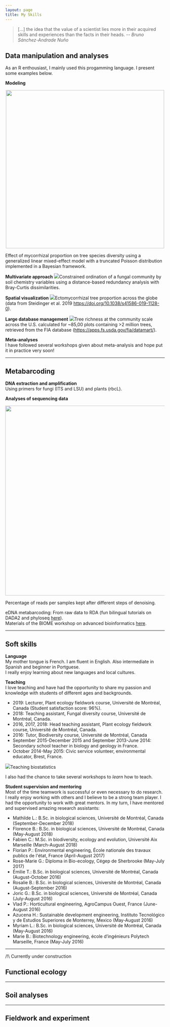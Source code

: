 ```yaml
---
layout: page
title: My Skills
---
```


<blockquote>
[...] the idea that the value of a scientist lies more in their acquired skills and experiences than the facts in their heads.   -- <cite>Bruno Sánchez-Andrade Nuño</cite>
</blockquote>


## Data manipulation and analyses

As an R enthousiast, I mainly used this progamming language. I present some examples below.

**Modeling**
<p align="center">
  <img width="500" src="/img/mod.q0.full.AM.png">
</p>
Effect of mycorrhizal proportion on tree species diversity using a generalized linear mixed-effect model with a truncated Poisson distribution implemented in a Bayesian framework.
<br>

**Multivariate approach**
![](/img/Fig4.jpg)Constrained ordination of a fungal community by soil chemistry variables using a distance-based redundancy analysis with Bray-Curtis dissimilarities.

**Spatial visualization**
![](/img/map_world_ecmprop.jpg)Ectomycorrhizal tree proportion across the globe (data from Steidinger et al. 2019 https://doi.org/10.1038/s41586-019-1128-0).

**Large database management**
![](/img/map_us_rich.jpg)Tree richness at the community scale across the U.S. calculated for ~85,00 plots containing >2 million trees, retrieved from the FIA database (https://apps.fs.usda.gov/fia/datamart/).

**Meta-analyses**  
I have followed several workshops given about meta-analysis and hope put it in practice very soon!

***

## Metabarcoding

**DNA extraction and amplification**  
Using primers for fungi (ITS and LSU) and plants (rbcL).

**Analyses of sequencing data**
<p align="center">
  <img width="600" src="/img/index.png">
</p>
Percentage of reads per samples kept after different steps of denoising.

eDNA metabarcoding: From raw data to RDA (fun bilingual tutorials on DADA2 and phyloseq [here](https://alexiscarter.github.io/metab/)).  
Materials of the BIOME workshop on advanced bioinformatics [here](https://github.com/alexiscarter/BIOME).

***

## Soft skills  
**Language**  
My mother tongue is French. I am fluent in English. Also intermediate in Spanish and beginner in Portguese.  
I really enjoy learning about new languages and local cultures.

**Teaching**  
I love teaching and have had the opportunity to share my passion and knowledge with students of different ages and backgrounds.

- 2019: Lecturer, Plant ecology fieldwork course, Université de Montréal, Canada (Student satisfaction score: 96%).
- 2018: Teaching assistant, Fungal diversity course, Université de Montréal, Canada.
- 2016, 2017, 2018: Head teaching assistant, Plant ecology fieldwork course, Université de Montréal, Canada.
- 2016: Tutor, Biodiversity course, Université de Montréal, Canada
- September 2015-December 2015 and September 2013-June 2014: Secondary school teacher in biology and geology in France.
- October 2014-May 2015: Civic service volunteer, environmental educator, Brest, France.

![](/img/class.jpg)Teaching biostatistics

I also had the chance to take several workshops to *learn* how to teach.

**Student supervision and mentoring**  
Most of the time teamwork is successful or even necessary to do research. I really enjoy working with others and I believe to be a strong team player. I had the opportunity to work with great mentors. In my turn, I have mentored and supervised amazing research assistants:
- Mathilde L.: B.Sc. in biological sciences, Université de Montréal, Canada (September-December 2018)
- Florence B.: B.Sc. in biological sciences, Université de Montréal, Canada (May-August 2018)
- Fabien C.: M.Sc. in biodiversity, ecology and evolution, Université Aix Marseille (March-August 2018)
- Florian P.: Environmental engineering, École nationale des travaux publics de l'état, France (April-August 2017)
- Rose-Marie G.: Diploma in Bio-ecology, Cégep de Sherbrooke (May-July 2017)
- Émilie T.: B.Sc. in biological sciences, Université de Montréal, Canada (August-October 2016)
- Rosalie B.: B.Sc. in biological sciences, Université de Montréal, Canada (August-September 2016)
- Joric G.: B.Sc. in biological sciences, Université de Montréal, Canada (July-August 2016)
- Vlad P.: Horticultural engineering, AgroCampus Ouest, France (June-August 2016)
- Azucena H.: Sustainable development engineering, Instituto Tecnológico y de Estudios Superiores de Monterrey, Mexico (May-August 2016)
- Myriam L.: B.Sc. in biological sciences, Université de Montréal, Canada (May-August 2016)
- Marie B.: Biotechnology engineering, école d’ingénieurs Polytech Marseille, France (May-July 2016)

***

/!\ Currently under construction
## Functional ecology  

***

## Soil analyses  

***

## Fieldwork and experiment  

<!---
**Funding**  
**Project management**
meta-analyses
Writing of scholarships, and research funds
Laboratory skills
Managing, coordination
Phylogenetic
Experimental design
fieldwork
-->
